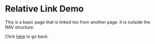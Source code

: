 # Relative Link Demo

This is a basic page that is linked too from another page.  It is outside the NAV structure.

Click [here](../text.md) to go back.
